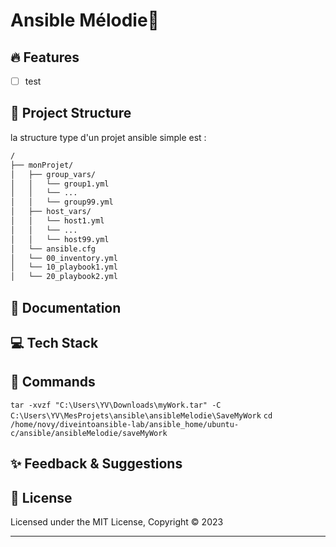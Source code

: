 # Ansible Mélodie📄


## 🔥 Features

- [ ] test 

## 🚀 Project Structure

la structure type d'un projet ansible simple est :

```bash
/
├── monProjet/
│   ├── group_vars/
│   │   └── group1.yml
│   │   └── ...
│   │   └── group99.yml
│   ├── host_vars/
│   │   └── host1.yml
│   │   └── ...
│   │   └── host99.yml
│   └── ansible.cfg
│   └── 00_inventory.yml 
│   └── 10_playbook1.yml
│   └── 20_playbook2.yml
```



## 📖 Documentation


## 💻 Tech Stack

## 🧞 Commands

`tar -xvzf "C:\Users\YV\Downloads\myWork.tar" -C C:\Users\YV\MesProjets\ansible\ansibleMelodie\SaveMyWork`
`cd /home/novy/diveintoansible-lab/ansible_home/ubuntu-c/ansible/ansibleMelodie/saveMyWork`
## ✨ Feedback & Suggestions


## 📜 License

Licensed under the MIT License, Copyright © 2023

---

